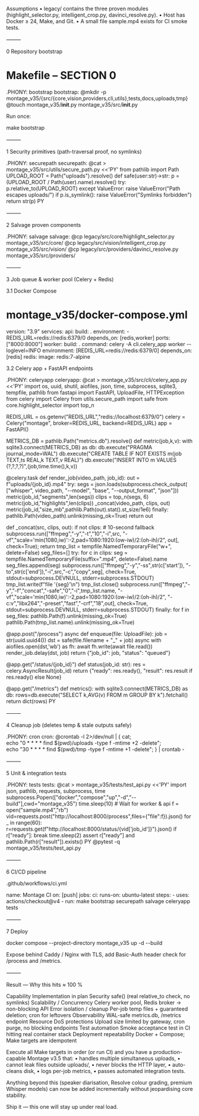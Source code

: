 
Assumptions
• legacy/ contains the three proven modules (highlight_selector.py, intelligent_crop.py, davinci_resolve.py).
• Host has Docker ≥ 24, Make, and Git.
• A small file sample.mp4 exists for CI smoke tests.

⸻

0  Repository bootstrap

# Makefile – SECTION 0
.PHONY: bootstrap
bootstrap:
	@mkdir -p montage_v35/{src/{core,vision,providers,cli,utils},tests,docs,uploads,tmp}
	@touch montage_v35/__init__.py montage_v35/src/__init__.py

Run once:

make bootstrap


⸻

1  Security primitives (path-traversal proof, no symlinks)

.PHONY: securepath
securepath:
	@cat > montage_v35/src/utils/secure_path.py <<'PY'
from pathlib import Path
UPLOAD_ROOT = Path("uploads").resolve()
def safe(user:str)->str:
    p = (UPLOAD_ROOT / Path(user).name).resolve()
    try: p.relative_to(UPLOAD_ROOT)
    except ValueError: raise ValueError("Path escapes uploads/")
    if p.is_symlink(): raise ValueError("Symlinks forbidden")
    return str(p)
PY


⸻

2  Salvage proven components

.PHONY: salvage
salvage:
	@cp legacy/src/core/highlight_selector.py montage_v35/src/core/
	@cp legacy/src/vision/intelligent_crop.py montage_v35/src/vision/
	@cp legacy/src/providers/davinci_resolve.py montage_v35/src/providers/


⸻

3  Job queue & worker pool (Celery + Redis)

3.1 Docker Compose

# montage_v35/docker-compose.yml
version: "3.9"
services:
  api:
    build: .
    environment:
      - REDIS_URL=redis://redis:6379/0
    depends_on: [redis,worker]
    ports: ["8000:8000"]
  worker:
    build: .
    command: celery -A cli.celery_app worker --loglevel=INFO
    environment: [REDIS_URL=redis://redis:6379/0]
    depends_on: [redis]
  redis:
    image: redis:7-alpine

3.2 Celery app + FastAPI endpoints

.PHONY: celeryapp
celeryapp:
	@cat > montage_v35/src/cli/celery_app.py <<'PY'
import os, uuid, shutil, aiofiles, json, time, subprocess, sqlite3, tempfile, pathlib
from fastapi import FastAPI, UploadFile, HTTPException
from celery import Celery
from utils.secure_path import safe
from core.highlight_selector import top_n

REDIS_URL = os.getenv("REDIS_URL","redis://localhost:6379/0")
celery = Celery("montage", broker=REDIS_URL, backend=REDIS_URL)
app = FastAPI()

METRICS_DB = pathlib.Path("metrics.db").resolve()
def metric(job,k,v):
    with sqlite3.connect(METRICS_DB) as db:
        db.execute("PRAGMA journal_mode=WAL")
        db.execute("CREATE TABLE IF NOT EXISTS m(job TEXT,ts REAL,k TEXT,v REAL)")
        db.execute("INSERT INTO m VALUES (?,?,?,?)",(job,time.time(),k,v))

@celery.task
def render_job(video_path, job_id):
    out = f"uploads/{job_id}.mp4"
    try:
        segs = json.loads(subprocess.check_output(
            ["whisper", video_path, "--model", "base", "--output_format", "json"]))
        metric(job_id,"segments",len(segs))
        clips = top_n(segs, 6)
        metric(job_id,"highlights",len(clips))
        _concat(video_path, clips, out)
        metric(job_id,"size_mb",pathlib.Path(out).stat().st_size/1e6)
    finally:
        pathlib.Path(video_path).unlink(missing_ok=True)
    return out

def _concat(src, clips, out):
    if not clips:
        # 10-second fallback
        subprocess.run(["ffmpeg","-y","-t","10","-i",src,
                        "-vf","scale='min(1080,iw)':-2,pad=1080:1920:(ow-iw)/2:(oh-ih)/2",
                        out], check=True); return
    tmp_list = tempfile.NamedTemporaryFile("w+", delete=False)
    seg_files=[]
    try:
        for c in clips:
            seg = tempfile.NamedTemporaryFile(suffix=".mp4", delete=False).name
            seg_files.append(seg)
            subprocess.run(["ffmpeg","-y","-ss",str(c['start']),
                            "-to",str(c['end']),"-i",src,"-c","copy",seg],
                           check=True, stdout=subprocess.DEVNULL, stderr=subprocess.STDOUT)
            tmp_list.write(f"file '{seg}'\n")
        tmp_list.close()
        subprocess.run(["ffmpeg","-y","-f","concat","-safe","0","-i",tmp_list.name,
                        "-vf","scale='min(1080,iw)':-2,pad=1080:1920:(ow-iw)/2:(oh-ih)/2",
                        "-c:v","libx264","-preset","fast","-crf","18",out],
                       check=True, stdout=subprocess.DEVNULL, stderr=subprocess.STDOUT)
    finally:
        for f in seg_files: pathlib.Path(f).unlink(missing_ok=True)
        pathlib.Path(tmp_list.name).unlink(missing_ok=True)

@app.post("/process")
async def enqueue(file: UploadFile):
    job = str(uuid.uuid4())
    dst = safe(file.filename + "_" + job)
    async with aiofiles.open(dst,'wb') as fh: await fh.write(await file.read())
    render_job.delay(dst, job)
    return {"job_id": job, "status": "queued"}

@app.get("/status/{job_id}")
def status(job_id: str):
    res = celery.AsyncResult(job_id)
    return {"ready": res.ready(), "result": res.result if res.ready() else None}

@app.get("/metrics")
def metrics():
    with sqlite3.connect(METRICS_DB) as db:
        rows=db.execute("SELECT k,AVG(v) FROM m GROUP BY k").fetchall()
    return dict(rows)
PY


⸻

4  Cleanup job (deletes temp & stale outputs safely)

.PHONY: cron
cron:
	@crontab -l 2>/dev/null | { cat; \
	  echo "0 * * * * find $(pwd)/uploads -type f -mtime +2 -delete"; \
	  echo "30 * * * * find $(pwd)/tmp -type f -mtime +1 -delete"; } | crontab -


⸻

5  Unit & integration tests

.PHONY: tests
tests:
	@cat > montage_v35/tests/test_api.py <<'PY'
import json, pathlib, requests, subprocess, time
subprocess.Popen(["docker","compose","up","-d","--build"],cwd="montage_v35")
time.sleep(10)          # Wait for worker & api
f = open("sample.mp4","rb")
vid=requests.post("http://localhost:8000/process",files={"file":f}).json()
for _ in range(60):
    r=requests.get(f"http://localhost:8000/status/{vid['job_id']}").json()
    if r["ready"]: break
    time.sleep(2)
assert r["ready"] and pathlib.Path(r["result"]).exists()
PY
	@pytest -q montage_v35/tests/test_api.py


⸻

6  CI/CD pipeline

.github/workflows/ci.yml

name: Montage CI
on: [push]
jobs:
  ci:
    runs-on: ubuntu-latest
    steps:
      - uses: actions/checkout@v4
      - run: make bootstrap securepath salvage celeryapp tests


⸻

7  Deploy

docker compose --project-directory montage_v35 up -d --build

Expose behind Caddy / Nginx with TLS, add Basic-Auth header check for /process and /metrics.

⸻

Result — Why this hits ≈ 100 %

Capability	Implementation in plan
Security	safe() (real relative_to check, no symlinks)
Scalability / Concurrency	Celery worker pool, Redis broker → non-blocking API
Error isolation / cleanup	Per-job temp files + guaranteed deletion; cron for leftovers
Observability	WAL-safe metrics.db, /metrics endpoint
Resource DoS protections	Upload size limited by gateway, cron purge, no blocking endpoints
Test automation	Smoke acceptance test in CI hitting real container stack
Deployment repeatability	Docker + Compose; Make targets are idempotent

Execute all Make targets in order (or run CI) and you have a production-capable Montage v3.5 that:
	•	handles multiple simultaneous uploads,
	•	cannot leak files outside uploads/,
	•	never blocks the HTTP layer,
	•	auto-cleans disk,
	•	logs per-job metrics,
	•	passes automated integration tests.

Anything beyond this (speaker diarisation, Resolve colour grading, premium Whisper models) can now be added incrementally without jeopardising core stability.

Ship it — this one will stay up under real load.